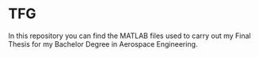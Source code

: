 # TFG

In this repository you can find the MATLAB files used to carry out my Final Thesis for my Bachelor Degree in Aerospace Engineering. 
